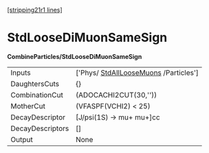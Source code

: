 [[stripping21r1 lines]](./stripping21r1-index)

# StdLooseDiMuonSameSign

**CombineParticles/StdLooseDiMuonSameSign**

|                  |                                                                             |
|------------------|-----------------------------------------------------------------------------|
| Inputs           | ['Phys/ [StdAllLooseMuons](./stripping21r1-stdallloosemuons) /Particles'] |
| DaughtersCuts    | {}                                                                          |
| CombinationCut   | (ADOCACHI2CUT(30,''))                                                       |
| MotherCut        | (VFASPF(VCHI2) \< 25)                                                       |
| DecayDescriptor  | [J/psi(1S) -\> mu+ mu+]cc                                                 |
| DecayDescriptors | []                                                                        |
| Output           | None                                                                        |
